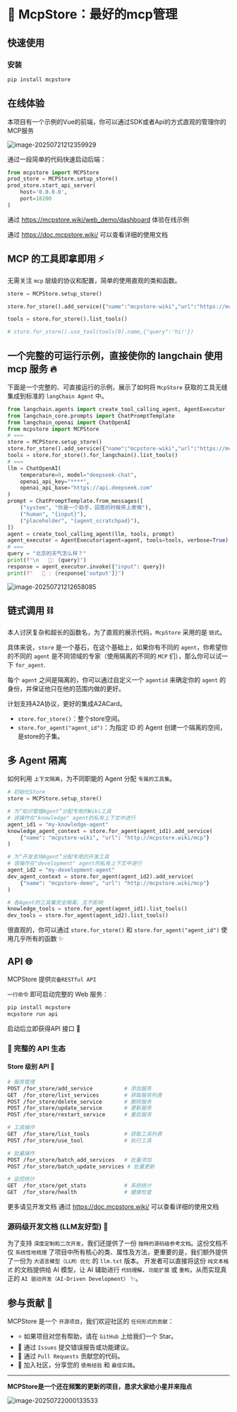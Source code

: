 # 🚀 McpStore：最好的mcp管理


## 快速使用

### 安装
```bash
pip install mcpstore
```


## 在线体验

本项目有一个示例的Vue的前端，你可以通过SDK或者Api的方式直观的管理你的MCP服务

![image-20250721212359929](http://www.text2mcp.com/img/image-20250721212359929.png)

通过一段简单的代码快速启动后端：

```python
from mcpstore import MCPStore
prod_store = MCPStore.setup_store()
prod_store.start_api_server(
    host='0.0.0.0',
    port=18200
)
```

通过 https://mcpstore.wiki/web_demo/dashboard 体验在线示例


通过 https://doc.mcpstore.wiki/ 可以查看详细的使用文档

## MCP 的工具即拿即用 ⚡

无需关注 `mcp` 层级的协议和配置，简单的使用直观的类和函数。

```python
store = MCPStore.setup_store()

store.for_store().add_service({"name":"mcpstore-wiki","url":"https://mcpstore.wiki/mcp"})

tools = store.for_store().list_tools()

# store.for_store().use_tool(tools[0].name,{"query":'hi!'})
```



## 一个完整的可运行示例，直接使你的 langchain 使用 mcp 服务 🔥

下面是一个完整的、可直接运行的示例，展示了如何将 `McpStore` 获取的工具无缝集成到标准的 `langChain Agent` 中。

```python
from langchain.agents import create_tool_calling_agent, AgentExecutor
from langchain_core.prompts import ChatPromptTemplate
from langchain_openai import ChatOpenAI
from mcpstore import MCPStore
# ===
store = MCPStore.setup_store()
store.for_store().add_service({"name":"mcpstore-wiki","url":"https://mcpstore.wiki/mcp"})
tools = store.for_store().for_langchain().list_tools()
# ===
llm = ChatOpenAI(
    temperature=0, model="deepseek-chat",
    openai_api_key="****",
    openai_api_base="https://api.deepseek.com"
)
prompt = ChatPromptTemplate.from_messages([
    ("system", "你是一个助手，回答的时候带上表情"),
    ("human", "{input}"),
    ("placeholder", "{agent_scratchpad}"),
])
agent = create_tool_calling_agent(llm, tools, prompt)
agent_executor = AgentExecutor(agent=agent, tools=tools, verbose=True)
# ===
query = "北京的天气怎么样？"
print(f"\n   🤔: {query}")
response = agent_executor.invoke({"input": query})
print(f"   🤖 : {response['output']}")
```


![image-20250721212658085](http://www.text2mcp.com/img/image-20250721212658085.png)



## 链式调用 ⛓️

本人讨厌复杂和超长的函数名，为了直观的展示代码，`McpStore` 采用的是 `链式`。

具体来说，`store` 是一个基石，在这个基础上，如果你有不同的 `agent`，你希望你的不同的 `agent` 是不同领域的专家（使用隔离的不同的 `MCP` 们），那么你可以试一下 `for_agent`.


每个 `agent` 之间是隔离的，你可以通过自定义一个 `agentid` 来确定你的 `agent` 的身份，并保证他只在他的范围内做的更好。


计划支持A2A协议，更好的集成A2ACard。


* `store.for_store()`：整个store空间。
* `store.for_agent("agent_id")`：为指定 ID 的 Agent 创建一个隔离的空间，是store的子集。
## 多 Agent 隔离

如何利用 `上下文隔离`，为不同职能的 Agent 分配 `专属的工具集`。
```python
# 初始化Store
store = MCPStore.setup_store()

# 为“知识管理Agent”分配专用的Wiki工具
# 该操作在"knowledge" agent的私有上下文中进行
agent_id1 = "my-knowledge-agent"
knowledge_agent_context = store.for_agent(agent_id1).add_service(
    {"name": "mcpstore-wiki", "url": "http://mcpstore.wiki/mcp"}
)

# 为“开发支持Agent”分配专用的开发工具
# 该操作在"development" agent的私有上下文中进行
agent_id2 = "my-development-agent"
dev_agent_context = store.for_agent(agent_id2).add_service(
    {"name": "mcpstore-demo", "url": "http://mcpstore.wiki/mcp"}
)

# 各Agent的工具集完全隔离，互不影响
knowledge_tools = store.for_agent(agent_id1).list_tools()
dev_tools = store.for_agent(agent_id2).list_tools()
```
很直观的，你可以通过 `store.for_store()` 和 `store.for_agent("agent_id")` 使用几乎所有的函数 ✨


## API 🌐

MCPStore 提供`完备RESTful API`

`一行命令` 即可启动完整的 Web 服务：
```bash
pip install mcpstore
mcpstore run api
```
启动后立即获得API 接口 🚀

### 📡 完整的 API 生态

#### Store 级别 API 🏪

```bash
# 服务管理
POST /for_store/add_service          # 添加服务
GET  /for_store/list_services        # 获取服务列表
POST /for_store/delete_service       # 删除服务
POST /for_store/update_service       # 更新服务
POST /for_store/restart_service      # 重启服务

# 工具操作
GET  /for_store/list_tools           # 获取工具列表
POST /for_store/use_tool             # 执行工具

# 批量操作
POST /for_store/batch_add_services   # 批量添加
POST /for_store/batch_update_services # 批量更新

# 监控统计
GET  /for_store/get_stats            # 系统统计
GET  /for_store/health               # 健康检查
```

更多请见开发文档
通过 https://doc.mcpstore.wiki/ 可以查看详细的使用文档

### 源码级开发文档 (LLM友好型) 🤖
为了支持 `深度定制和二次开发`，我们还提供了一份 `独特的源码级参考文档`。这份文档不仅 `系统性地梳理` 了项目中所有核心的类、属性及方法，更重要的是，我们额外提供了一份为 `大语言模型（LLM）优化` 的 `llm.txt` 版本。
开发者可以直接将这份 `纯文本格式` 的文档提供给 AI 模型，让 AI 辅助进行 `代码理解`、`功能扩展` 或 `重构`，从而实现真正的 `AI 驱动开发（AI-Driven Development）` ✨。

## 参与贡献 🤝

MCPStore 是一个 `开源项目`，我们欢迎社区的 `任何形式的贡献`：

* ⭐ 如果项目对您有帮助，请在 `GitHub` 上给我们一个 Star。
* 🐛 通过 `Issues` 提交错误报告或功能建议。
* 🔧 通过 `Pull Requests` 贡献您的代码。
* 💬 加入社区，分享您的 `使用经验` 和 `最佳实践`。

---

**MCPStore是一个还在频繁的更新的项目，恳求大家给小星并来指点**

![image-20250722000133533](http://www.text2mcp.com/img/image-20250722000133533.png)
